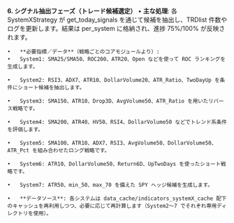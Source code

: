 **6. シグナル抽出フェーズ（トレード候補選定）**
	•	**主な処理**: 各 SystemXStrategy が get_today_signals を通じて候補を抽出し、TRDlist 件数やログを更新します。結果は per_system に格納され、進捗 75%/100% が反映されます。

	•	**必要指標／データ**（戦略ごとのコアモジュールより）:
	•	System1: SMA25/SMA50、ROC200、ATR20、Open などを使って ROC ランキングを生成します。

	•	System2: RSI3、ADX7、ATR10、DollarVolume20、ATR_Ratio、TwoDayUp を条件にショート候補を抽出します。

	•	System3: SMA150、ATR10、Drop3D、AvgVolume50、ATR_Ratio を用いたリバース戦略です。

	•	System4: SMA200、ATR40、HV50、RSI4、DollarVolume50 などでトレンド系条件を評価します。

	•	System5: SMA100、ATR10、ADX7、RSI3、AvgVolume50、DollarVolume50、ATR_Pct を組み合わせたロング戦略です。

	•	System6: ATR10、DollarVolume50、Return6D、UpTwoDays を使ったショート戦略です。

	•	System7: ATR50、min_50、max_70 を備えた SPY ヘッジ候補を生成します。

	•	**データソース**: 各システムは data_cache/indicators_systemX_cache 配下のキャッシュを再利用しつつ、必要に応じて再計算します（System2〜7 でそれぞれ専用ディレクトリを使用）。
